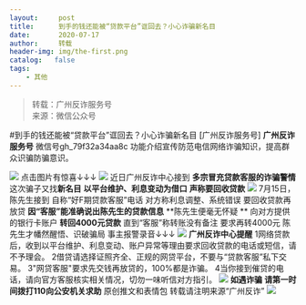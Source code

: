 ```yaml
---
layout:     post
title:      到手的钱还能被“贷款平台”诓回去？小心诈骗新名目
date:       2020-07-17
author:     转载
header-img: img/the-first.png
catalog:   false
tags:
    - 其他
---
```


<blockquote><p>转载：广州反诈服务号<br>
来源：微信公众号</p></blockquote>

#到手的钱还能被“贷款平台”诓回去？小心诈骗新名目
[广州反诈服务号]
**广州反诈服务号**
微信号gh_79f32a34aa8c
功能介绍宣传防范电信网络诈骗知识，提高群众识骗防骗意识。

![]({{site.baseurl}}/postimg/7F37aSO3cxlo4bG04fRFaHj3AW3d1QzwqzppNhebULWtnyNt5luXC7puxjvBTSC8VJNw66MRtk6Fnp6dt8Pfng.gif)
点击图片有惊喜↓↓↓
![]({{site.baseurl}}/postimg/U80CvqU0rQr4qJDQa4ILyAy3FkfZYUjdzxlYKlXtDFBwOJj5MdUcBO58wnKjjwDx0snnkrJy9SBodOhJF6kVmQ.png)
近日广州反诈中心接到
**多宗****冒充贷****款客服******的**诈骗警情**
这次骗子又找**新名目**
**以平台维护、利息变动为借口**
**声称要回收贷款**
![]({{site.baseurl}}/postimg/U80CvqU0rQr4qJDQa4ILyAy3FkfZYUjdImXg1TF7EAy8Zl0XOwkUO79Yr02g6BTmmtJkMYp4icriaEia4AKDSE1xA.gif)
7月15日，陈先生接到
自称“好F期贷款客服”电话
对方称利息调整、系统错误
要回收贷款再放贷
**因“客服”能准确说出陈先生的贷款信息**
**陈先生便毫无怀疑
**
向对方提供的银行卡账户
**转回4000元贷款**
直到“客服”称转账没有备注
要求再转4000元
陈先生才幡然醒悟、识破骗局
事主报警录音↓↓↓
![]({{site.baseurl}}/postimg/ldFaBNSkvHgd7Keib5mskHdjIEQxO9m45XTx4SJx7hA0W3EaSEZvib1zzyvbyd4T3icr1MgMaibocibM91SZrIn9dHg.gif)
******广州反诈中心提醒******
1网络贷款后，收到以平台维护、利息变动、账户异常等理由要求回收贷款的电话或短信，请不予理会。
2借贷请选择证照齐全、正规的网贷平台，不要与“贷款客服”私下交易。
3"网贷客服"要求先交钱再放贷的，100%都是诈骗。
4当你接到催贷的电话，请向官方客服核实相关情况，切勿一味听信对方指引。
![]({{site.baseurl}}/postimg/7F37aSO3cxmdOj8lLQKy9rpMNPYJqF9Cicl6154xNmfia7j7u0rMaNHuJkicewqBvyEiazXpmlpcv59c2VxgotdBqw.gif)
**如遇诈骗**
**请第一时间拨打110向公安机关求助**
原创推文和表情包
转载请注明来源“广州反诈”
![]({{site.baseurl}}/postimg/U80CvqU0rQr4qJDQa4ILyAy3FkfZYUjdIePsxFibgkKx5nZorYywpicWBJdmwibDDoXtia7sDccFgvicRVNOwH6FWUg.gif)
